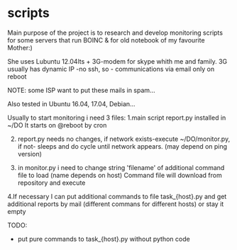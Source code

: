 # scripts
Main purpose of the project is to research and develop
monitoring scripts for some servers that run BOINC &
for old notebook of my favourite Mother:)

She uses Lubuntu 12.04lts + 3G-modem for skype whith me and family.
3G usually has dynamic IP -no ssh, so - communications via email only on reboot

NOTE: some ISP want to put these mails in spam...

Also tested in Ubuntu 16.04, 17.04, Debian...

Usually to start monitoring i need 3 files:
1.main script report.py installed in ~/DO
It starts on @reboot by cron 

2. report.py needs no changes, if network exists-execute ~/DO/monitor.py,
if not- sleeps and do cycle until network appears. (may depend on ping version)

3. in monitor.py i need to change string 'filename' of additional command file to load 
(name depends on host)
Command file will download from repository and execute

4.If necessary I can put additional commands to file task_{host}.py
and get additional reports by mail (different commans for different hosts)
or stay it empty

TODO:
- put pure commands to task_{host}.py without python code
